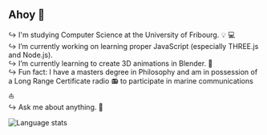 ## Ahoy 👋

↪ I'm studying Computer Science at the University of Fribourg. 💡 💻<br/>
↪ I’m currently working on learning proper JavaScript (especially THREE.js and Node.js).<br/>
↪ I’m currently learning to create 3D animations in Blender. 🎨<br/>
↪ Fun fact: I have a masters degree in Philosophy and am in possession of a Long Range Certificate radio 📻 to participate in marine communications ⛵<br/>
↪ Ask me about anything. 💭

<img src="https://github-readme-stats.vercel.app/api/top-langs/?username=oliolioli&layout=compact&langs_count=8" alt="Language stats">
